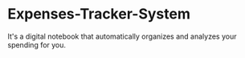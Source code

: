 # Expenses-Tracker-System
 It's a digital notebook that automatically organizes and analyzes your spending for you.
